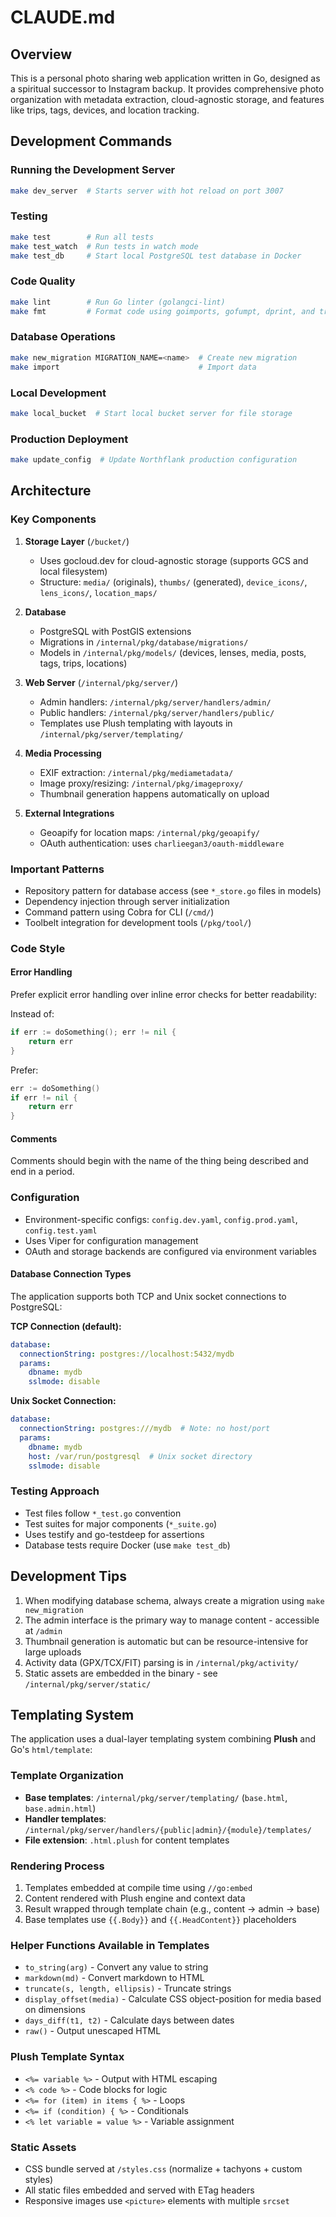 # CLAUDE.md

## Overview

This is a personal photo sharing web application written in Go, designed as a spiritual successor to Instagram backup. It provides comprehensive photo organization with metadata extraction, cloud-agnostic storage, and features like trips, tags, devices, and location tracking.

## Development Commands

### Running the Development Server

```bash
make dev_server  # Starts server with hot reload on port 3007
```

### Testing

```bash
make test        # Run all tests
make test_watch  # Run tests in watch mode
make test_db     # Start local PostgreSQL test database in Docker
```

### Code Quality

```bash
make lint        # Run Go linter (golangci-lint)
make fmt         # Format code using goimports, gofumpt, dprint, and treefmt
```

### Database Operations

```bash
make new_migration MIGRATION_NAME=<name>  # Create new migration
make import                               # Import data
```

### Local Development

```bash
make local_bucket  # Start local bucket server for file storage
```

### Production Deployment

```bash
make update_config  # Update Northflank production configuration
```

## Architecture

### Key Components

1. **Storage Layer** (`/bucket/`)
   - Uses gocloud.dev for cloud-agnostic storage (supports GCS and local filesystem)
   - Structure: `media/` (originals), `thumbs/` (generated), `device_icons/`, `lens_icons/`, `location_maps/`

2. **Database**
   - PostgreSQL with PostGIS extensions
   - Migrations in `/internal/pkg/database/migrations/`
   - Models in `/internal/pkg/models/` (devices, lenses, media, posts, tags, trips, locations)

3. **Web Server** (`/internal/pkg/server/`)
   - Admin handlers: `/internal/pkg/server/handlers/admin/`
   - Public handlers: `/internal/pkg/server/handlers/public/`
   - Templates use Plush templating with layouts in `/internal/pkg/server/templating/`

4. **Media Processing**
   - EXIF extraction: `/internal/pkg/mediametadata/`
   - Image proxy/resizing: `/internal/pkg/imageproxy/`
   - Thumbnail generation happens automatically on upload

5. **External Integrations**
   - Geoapify for location maps: `/internal/pkg/geoapify/`
   - OAuth authentication: uses `charlieegan3/oauth-middleware`

### Important Patterns

- Repository pattern for database access (see `*_store.go` files in models)
- Dependency injection through server initialization
- Command pattern using Cobra for CLI (`/cmd/`)
- Toolbelt integration for development tools (`/pkg/tool/`)

### Code Style

#### Error Handling

Prefer explicit error handling over inline error checks for better readability:

Instead of:

```go
if err := doSomething(); err != nil {
    return err
}
```

Prefer:

```go
err := doSomething()
if err != nil {
    return err
}
```

#### Comments

Comments should begin with the name of the thing being described and end in a period.

### Configuration

- Environment-specific configs: `config.dev.yaml`, `config.prod.yaml`, `config.test.yaml`
- Uses Viper for configuration management
- OAuth and storage backends are configured via environment variables

#### Database Connection Types

The application supports both TCP and Unix socket connections to PostgreSQL:

**TCP Connection (default):**

```yaml
database:
  connectionString: postgres://localhost:5432/mydb
  params:
    dbname: mydb
    sslmode: disable
```

**Unix Socket Connection:**

```yaml
database:
  connectionString: postgres:///mydb  # Note: no host/port
  params:
    dbname: mydb
    host: /var/run/postgresql  # Unix socket directory
    sslmode: disable
```

### Testing Approach

- Test files follow `*_test.go` convention
- Test suites for major components (`*_suite.go`)
- Uses testify and go-testdeep for assertions
- Database tests require Docker (use `make test_db`)

## Development Tips

1. When modifying database schema, always create a migration using `make new_migration`
2. The admin interface is the primary way to manage content - accessible at `/admin`
3. Thumbnail generation is automatic but can be resource-intensive for large uploads
4. Activity data (GPX/TCX/FIT) parsing is in `/internal/pkg/activity/`
5. Static assets are embedded in the binary - see `/internal/pkg/server/static/`

## Templating System

The application uses a dual-layer templating system combining **Plush** and Go's `html/template`:

### Template Organization

- **Base templates**: `/internal/pkg/server/templating/` (`base.html`, `base.admin.html`)
- **Handler templates**: `/internal/pkg/server/handlers/{public|admin}/{module}/templates/`
- **File extension**: `.html.plush` for content templates

### Rendering Process

1. Templates embedded at compile time using `//go:embed`
2. Content rendered with Plush engine and context data
3. Result wrapped through template chain (e.g., content → admin → base)
4. Base templates use `{{.Body}}` and `{{.HeadContent}}` placeholders

### Helper Functions Available in Templates

- `to_string(arg)` - Convert any value to string
- `markdown(md)` - Convert markdown to HTML
- `truncate(s, length, ellipsis)` - Truncate strings
- `display_offset(media)` - Calculate CSS object-position for media based on dimensions
- `days_diff(t1, t2)` - Calculate days between dates
- `raw()` - Output unescaped HTML

### Plush Template Syntax

- `<%= variable %>` - Output with HTML escaping
- `<% code %>` - Code blocks for logic
- `<%= for (item) in items { %>` - Loops
- `<%= if (condition) { %>` - Conditionals
- `<% let variable = value %>` - Variable assignment

### Static Assets

- CSS bundle served at `/styles.css` (normalize + tachyons + custom styles)
- All static files embedded and served with ETag headers
- Responsive images use `<picture>` elements with multiple `srcset`
